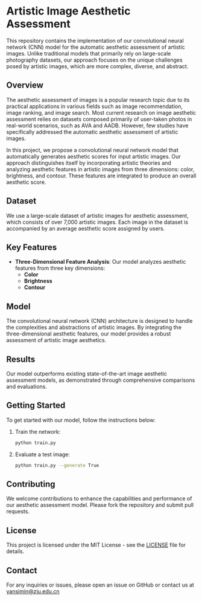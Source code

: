 # Artistic Image Aesthetic Assessment

This repository contains the implementation of our convolutional neural network (CNN) model for the automatic aesthetic assessment of artistic images. Unlike traditional models that primarily rely on large-scale photography datasets, our approach focuses on the unique challenges posed by artistic images, which are more complex, diverse, and abstract.

## Overview

The aesthetic assessment of images is a popular research topic due to its practical applications in various fields such as image recommendation, image ranking, and image search. Most current research on image aesthetic assessment relies on datasets composed primarily of user-taken photos in real-world scenarios, such as AVA and AADB. However, few studies have specifically addressed the automatic aesthetic assessment of artistic images.

In this project, we propose a convolutional neural network model that automatically generates aesthetic scores for input artistic images. Our approach distinguishes itself by incorporating artistic theories and analyzing aesthetic features in artistic images from three dimensions: color, brightness, and contour. These features are integrated to produce an overall aesthetic score.

## Dataset

We use a large-scale dataset of artistic images for aesthetic assessment, which consists of over 7,000 artistic images. Each image in the dataset is accompanied by an average aesthetic score assigned by users.

## Key Features

- **Three-Dimensional Feature Analysis**: Our model analyzes aesthetic features from three key dimensions:
  - **Color**
  - **Brightness**
  - **Contour**

## Model

The convolutional neural network (CNN) architecture is designed to handle the complexities and abstractions of artistic images. By integrating the three-dimensional aesthetic features, our model provides a robust assessment of artistic image aesthetics.

## Results

Our model outperforms existing state-of-the-art image aesthetic assessment models, as demonstrated through comprehensive comparisons and evaluations.

## Getting Started

To get started with our model, follow the instructions below:

1. Train the network:
    ```bash
    python train.py
    ```
2. Evaluate a test image:
    ```bash
    python train.py --generate True
    ```

## Contributing

We welcome contributions to enhance the capabilities and performance of our aesthetic assessment model. Please fork the repository and submit pull requests.

## License

This project is licensed under the MIT License - see the [LICENSE](LICENSE) file for details.

## Contact

For any inquiries or issues, please open an issue on GitHub or contact us at yansimin@zju.edu.cn

